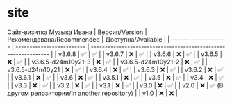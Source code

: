 # site
Сайт-визитка Музыка Ивана
| Версия/Version       | Рекомендована/Recommended | Доступна/Available                                              |
| -------------------- | ------------------------- | --------------------------------------------------------------- |
| v3.6.8               | :white_check_mark:        | :white_check_mark:                                              |
| v3.6.7               | :x:                       | :white_check_mark:                                              |
| v3.6.6               | :x:                       | :white_check_mark:                                              |
| v3.6.5               | :x:                       | :white_check_mark:                                              |
| v3.6.5-d24m10y21-3   | :x:                       | :white_check_mark:                                              |
| v3.6.5-d24m10y21-2   | :x:                       | :white_check_mark:                                              |
| v3.6.5-d24m10y21     | :x:                       | :white_check_mark:                                              |
| v3.6.4               | :x:                       | :white_check_mark:                                              |
| v3.6.3               | :x:                       | :white_check_mark:                                              |
| v3.6.2               | :x:                       | :white_check_mark:                                              |
| v3.6.1               | :x:                       | :white_check_mark:                                              |
| v3.6                 | :x:                       | :white_check_mark:                                              |
| v3.5.1               | :x:                       | :white_check_mark:                                              |
| v3.5                 | :x:                       | :white_check_mark:                                              |
| v3.4                 | :x:                       | :white_check_mark:                                              |
| v3.3                 | :x:                       | :white_check_mark:                                              |
| v3.2                 | :x:                       | :white_check_mark:                                              |
| v3.1                 | :x:                       | :white_check_mark:                                              |
| v3.0                 | :x:                       | :white_check_mark:                                              |
| v2.0                 | :x:                       | :white_check_mark: (В другом репозитории/In another repository) |
| v1.0                 | :x:                       | :x:                                                             |

